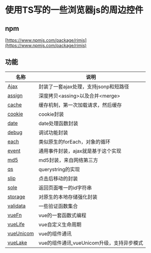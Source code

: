 # 使用TS写的一些浏览器js的周边控件

## npm

[https://www.npmjs.com/package/rimjs](https://www.npmjs.com/package/rimjs)

## 功能
| 名称                               | 说明                                        |
| ---------------------------------- | ------------------------------------------- |
| [Ajax](./ajax/readme.md)           | 封装了一套ajax处理，支持jsonp和短路径       |
| [assign](./assign/readme.md)       | 深度拷贝&lt;assing&gt;以及合并&lt;merge&gt; |
| [cache](./cache/readme.md)         | 缓存机制，第一次加载请求，然后缓存          |
| [cookie](./cookie/readme.md)       | cookie封装                                  |
| [date](./date/readme.md)           | date处理函数封装                            |
| [debug](./debug/readme.md)         | 调试功能封装                                |
| [each](./each/readme.md)           | 类似原生的forEach，对象的循环               |
| [event](./event/readme.md)         | 通用事件封装，ajax就是基于这个实现          |
| [md5](./md5/readme.md)             | md5封装，来自网络第三方                     |
| [qs](./qs/readme.md)               | querystring的实现                           |
| [slip](./slip/readme.md)           | 点击后移动的封装                            |
| [sole](./sole/readme.md)           | 返回页面唯一的id字符串                      |
| [storage](./storage/readme.md)     | 对原生的本地存储强化封装                    |
| [validata](./validate/readme.md)   | 一些验证函数集合                            |
| [vueFn](./vueFn/readme.md)         | vue的一套函数式编程                         |
| [vueLife](./vueLife/readme.md)     | vue自定义生命周期                           |
| [vueUnicom](./vueUnicom/readme.md) | vue的组件通讯                               |
| [vueLake](./vueLake/readme.md)     | vue的组件通讯,vueUnicom升级，支持异步模式   |